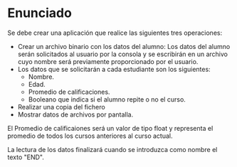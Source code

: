 # Enunciado
>
Se debe crear una aplicación que realice las siguientes tres operaciones:
- Crear un archivo binario con los datos del alumno: Los datos del alumno serán solicitados al usuario por la consola y se escribirán en un archivo cuyo nombre será previamente proporcionado por el usuario.
- Los datos que se solicitarán a cada estudiante son los siguientes:
  - Nombre.
  - Edad.
  - Promedio de calificaciones. 
  - Booleano que indica si el alumno repite o no el curso.
- Realizar una copia del fichero
- Mostrar datos de archivos por pantalla.
>
El Promedio de calificaiones será un valor de tipo float y representa el promedio de todos los cursos anteriores al curso actual.
>
La lectura de los datos finalizará cuando se introduzca como nombre el texto "END".
